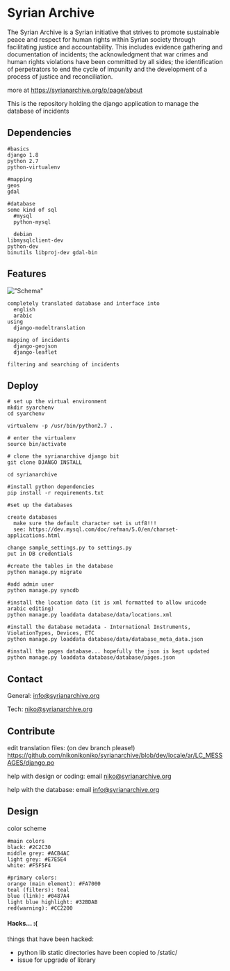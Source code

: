 # Syrian Archive

The Syrian Archive is a Syrian initiative that strives to promote sustainable peace and respect for human rights within Syrian society through facilitating justice and accountability.
This includes evidence gathering and documentation of incidents; the acknowledgment that war crimes and human rights violations have been committed by all sides; the identification of perpetrators to end the cycle of impunity and the development of a process of justice and reconciliation.

more at https://syrianarchive.org/p/page/about

This is the repository holding the django application to manage the database of incidents

## Dependencies

    #basics
    django 1.8
    python 2.7
    python-virtualenv

    #mapping
    geos
    gdal

    #database
    some kind of sql
      #mysql
      python-mysql

      debian
    libmysqlclient-dev
    python-dev
    binutils libproj-dev gdal-bin

## Features

!["Schema"](https://raw.githubusercontent.com/nikonikoniko/syrianarchive/dev/schema.png)

    completely translated database and interface into
      english
      arabic
    using
      django-modeltranslation

    mapping of incidents
      django-geojson
      django-leaflet

    filtering and searching of incidents

## Deploy

    # set up the virtual environment
    mkdir syarchenv
    cd syarchenv

    virtualenv -p /usr/bin/python2.7 .

    # enter the virtualenv
    source bin/activate

    # clone the syrianarchive django bit
    git clone DJANGO INSTALL

    cd syrianarchive

    #install python dependencies
    pip install -r requirements.txt

    #set up the databases

    create databases
      make sure the default character set is utf8!!!
      see: https://dev.mysql.com/doc/refman/5.0/en/charset-applications.html

    change sample_settings.py to settings.py
    put in DB credentials

    #create the tables in the database
    python manage.py migrate

    #add admin user
    python manage.py syncdb

    #install the location data (it is xml formatted to allow unicode arabic editing)
    python manage.py loaddata database/data/locations.xml

    #install the database metadata - International Instruments, ViolationTypes, Devices, ETC
    python manage.py loaddata database/data/database_meta_data.json

    #install the pages database... hopefully the json is kept updated
    python manage.py loaddata database/database/pages.json


## Contact

General:
info@syrianarchive.org

Tech:
niko@syrianarchive.org

## Contribute

edit translation files:
    (on dev branch please!) https://github.com/nikonikoniko/syrianarchive/blob/dev/locale/ar/LC_MESSAGES/django.po

help with design or coding:
    email niko@syrianarchive.org

help with the database:
    email info@syrianarchive.org

## Design

color scheme

    #main colors
    black: #2C2C30
    middle grey: #ACB4AC
    light grey: #E7E5E4
    white: #F5F5F4

    #primary colors:
    orange (main element): #FA7000
    teal (filters): teal
    blue (link): #0487A4
    light blue highlight: #32BDAB
    red(warning): #CC2200



#### Hacks... :(

things that have been hacked:
 - python lib static directories have been copied to /static/
  - issue for upgrade of library




